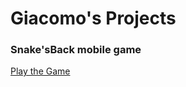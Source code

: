 # Giacomo's Projects

### Snake'sBack mobile game
[Play the Game](https://jackfener.github.io/snakesback/)

